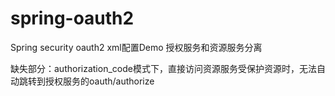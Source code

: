 # spring-oauth2
Spring security oauth2 xml配置Demo
授权服务和资源服务分离

缺失部分：authorization_code模式下，直接访问资源服务受保护资源时，无法自动跳转到授权服务的oauth/authorize
